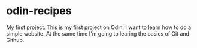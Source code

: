 # odin-recipes
My first project.
This is my first project on Odin. 
I want to learn how to do a simple website. 
At the same time I'm going to learing the basics of Git and Github. 